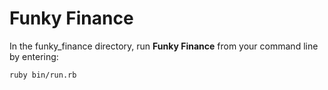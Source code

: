 # Funky Finance

In the funky_finance directory, run **Funky Finance** from your command line by entering:

```
ruby bin/run.rb
```
